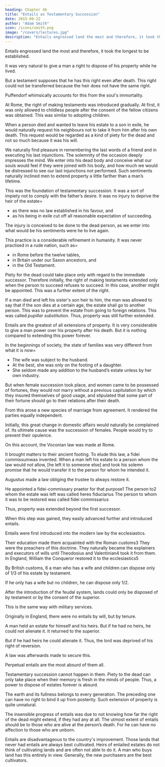 ```yaml
---
heading: Chapter 4b
title: "Entails as Testamentary Succession"
date: 2015-09-22
author: "Adam Smith"
icon: /icons/smith.png
image: "/covers/lectures.jpg"
description: "Entails engrossed land the most and therefore, it took the longest to be established"
---
```




Entails engrossed land the most and therefore, it took the longest to be established.

It was very natural to give a man a right to dispose of his property while he lived.

But a testament supposes that he has this right even after death. This right could not be transferred because the heir does not have the same right. <!--  has no right from the testament until after the testator himself has none. -->

Puffendorf whimsically accounts for this from the soul's immortality.

At Rome, the right of making testaments was introduced gradually. At first, it was only allowed to childless people after the consent of the fellow citizens was obtained. This was similar to adopting children.

When a person died and wanted to leave his estate to a son in exile, he would naturally request his neighbours not to take it from him after his own death. This request would be regarded as a kind of piety for the dead and not so much because it was his will.

We naturally find pleasure in remembering the last words of a friend and in executing his last injunctions. The solemnity of the occasion deeply impresses the mind. We enter into his dead body and conceive what our souls would feel if they were joined with his body, and how much we would be distressed to see our last injunctions not performed. Such sentiments naturally inclined men to extend property a little farther than a man’s lifetime.

This was the foundation of testamentary succession. It was a sort of impiety not to comply with the father’s desire. It was no injury to deprive the heir of the estate= 
- as there was no law established in his favour, and
- as his being in exile cut off all reasonable expectation of succeeding.

The injury is conceived to be done to the dead person, as we enter into what would be his sentiments were he to live again.

This practice is a considerable refinement in humanity. It was never practised in a rude nation, such as= 
- in Rome before the twelve tables,
- in Britain under our Saxon ancestors, and
- in the Old Testament.

Piety for the dead could take place only with regard to the immediate successor. Therefore initially, the right of making testaments extended only when the person to succeed refuses to succeed. In this case, another might be appointed. This was a further extent of the right.

If a man died and left his sister's son heir to him, the man was allowed to say that if the son dies at a certain age, the estate shall go to another person. This was to prevent the estate from going to foreign relations. This was called *pupillar substitution*. Thus, property was still further extended.

Entails are the greatest of all extensions of property. It is very considerable to give a man power over his property after his death. But it is nothing compared to extending this power forever.

In the beginnings of society, the state of families was very different from what it is now= 
- The wife was subject to the husband.
- At the best, she was only on the footing of a daughter.
- She seldom made any addition to the husband’s estate unless by her own industry.

But when female succession took place, and women came to be possessed of fortunes, they would not marry without a previous capitulation by which they insured themselves of good usage, and stipulated that some part of their fortune should go to their relations after their death.

From this arose a new species of marriage from agreement. It rendered the parties equally independent.

Initially, this great change in domestic affairs would naturally be complained of. Its ultimate cause was the succession of females. People would try to prevent their opulence.

On this account, the Voconian law was made at Rome.

It brought matters to their ancient footing. To elude this law, a fidei commissumwas invented. When a man left his estate to a person whom the law would not allow, [he left it to someone else] and took his solemn promise that he would transfer it to the person for whom he intended it.

Augustus made a law obliging the trustee to always restore it.

He appointed a fidei-commissary praetor for that purpose1
The person to2 whom the estate was left was called heres fiduciarius
The person to whom it was to be restored was called fidei commissarius

Thus, property was extended beyond the first successor.

When this step was gained, they easily advanced further and introduced entails.

Entails were first introduced into the modern law by the ecclesiastics.

Their education made them acquainted with the Roman customs3
They were the preachers of this doctrine.
They naturally became the explainers and executors of wills until Theodosius and Valentinian4 took it from them.
In England, William the Conqueror restored it to the ecclesiastics5

By British customs, 6 a man who has a wife and children can dispose only of 1/3 of his estate by testament.

If he only has a wife but no children, he can dispose only 1/2.

After the introduction of the feudal system, lands could only be disposed of by testament or by the consent of the superior.

This is the same way with military services.

Originally in England, there were no entails by will, but by tenure.

A man held an estate for himself and his heirs. But if he had no heirs, he could not alienate it. It returned to the superior.

But if he had heirs he could alienate it. Thus, the lord was deprived of his right of reversion.

A law was afterwards made to secure this.

Perpetual entails are the most absurd of them all.

Testamentary succession cannot happen in them. Piety to the dead can only take place when their memory is fresh in the minds of people. Thus, a power to dispose of estates forever is absurd.

The earth and its fullness belongs to every generation. The preceding one can have no right to bind it up from posterity. Such extension of property is quite unnatural.

The insensible progress of entails was due to not knowing how far the right of the dead might extend, if they had any at all. The utmost extent of entails should be to those who are alive at the person’s death. For he can have no affection to those who are unborn.

Entails are disadvantageous to the country's improvement. Those lands that never had entails are always best cultivated. Heirs of entailed estates do not think of cultivating lands and are often not able to do it. A man who buys land has this entirely in view. Generally, the new purchasers are the best cultivators.
